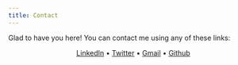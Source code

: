 ```yaml
---
title: Contact
---
```


Glad to have you here! You can contact me using any of these links:

<p align="center">
  <a href="https://www.linkedin.com/in/adrianberges/">LinkedIn</a> •
<!--   <a href="https://blog.athulcyriac.in">Blog</a> • -->
  <a href="https://twitter.com/aberges4">Twitter</a> •
  <a href="mailto:adberenf@gmail.com">Gmail</a> •
  <a href="https://github.com/a-berg">Github</a>
</p>

